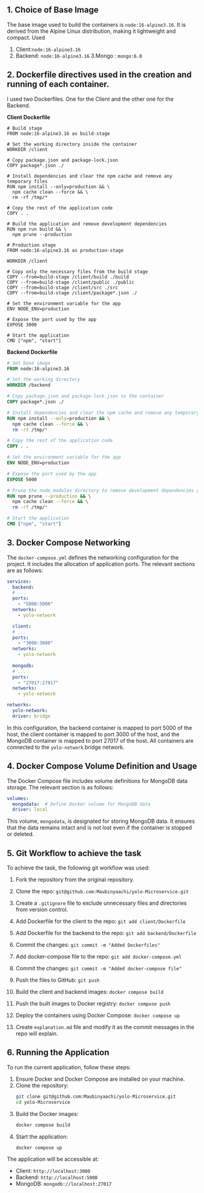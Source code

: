 ## 1. Choice of Base Image
 The base image used to build the containers is `node:16-alpine3.16`. It is derived from the Alpine Linux distribution, making it lightweight and compact. 
 Used 
 1. Client:`node:16-alpine3.16`
 2. Backend: `node:16-alpine3.16`
 3.Mongo : `mongo:6.0 `
       

## 2. Dockerfile directives used in the creation and running of each container.
 I used two Dockerfiles. One for the Client and the other one for the Backend.

**Client Dockerfile**

```
# Build stage
FROM node:16-alpine3.16 as build-stage

# Set the working directory inside the container
WORKDIR /client

# Copy package.json and package-lock.json
COPY package*.json ./

# Install dependencies and clear the npm cache and remove any temporary files
RUN npm install --only=production && \
  npm cache clean --force && \
  rm -rf /tmp/*

# Copy the rest of the application code
COPY . .

# Build the application and remove development dependencies
RUN npm run build && \
  npm prune --production

# Production stage
FROM node:16-alpine3.16 as production-stage

WORKDIR /client

# Copy only the necessary files from the build stage
COPY --from=build-stage /client/build ./build
COPY --from=build-stage /client/public ./public
COPY --from=build-stage /client/src ./src
COPY --from=build-stage /client/package*.json ./

# Set the environment variable for the app
ENV NODE_ENV=production

# Expose the port used by the app
EXPOSE 3000

# Start the application
CMD ["npm", "start"]
```

**Backend Dockerfile**

```dockerfile
# Set base image
FROM node:16-alpine3.16

# Set the working directory
WORKDIR /backend

# Copy package.json and package-lock.json to the container
COPY package*.json ./

# Install dependencies and clear the npm cache and remove any temporary files
RUN npm install --only=production && \
  npm cache clean --force && \
  rm -rf /tmp/*

# Copy the rest of the application code
COPY . .

# Set the environment variable for the app
ENV NODE_ENV=production

# Expose the port used by the app
EXPOSE 5000

# Prune the node_modules directory to remove development dependencies and clear the npm cache and remove any temporary files
RUN npm prune --production && \
  npm cache clean --force && \
  rm -rf /tmp/*

# Start the application
CMD ["npm", "start"]
```

## 3. Docker Compose Networking
The `docker-compose.yml` defines the networking configuration for the project. It includes the allocation of application ports. The relevant sections are as follows:

```yaml
services:
  backend:
  # ...
  ports:
    - "5000:5000"
  networks:
    - yolo-network

  client:
  # ...
  ports:
    - "3000:3000"
  networks:
    - yolo-network
  
  mongodb:
  # ...
  ports:
    - "27017:27017"
  networks:
    - yolo-network

networks:
  yolo-network:
  driver: bridge
```

In this configuration, the backend container is mapped to port 5000 of the host, the client container is mapped to port 3000 of the host, and the MongoDB container is mapped to port 27017 of the host. All containers are connected to the `yolo-network` bridge network.

## 4. Docker Compose Volume Definition and Usage
The Docker Compose file includes volume definitions for MongoDB data storage. The relevant section is as follows:

```yaml
volumes:
  mongodata:  # Define Docker volume for MongoDB data
  driver: local
```

This volume, `mongodata`, is designated for storing MongoDB data. It ensures that the data remains intact and is not lost even if the container is stopped or deleted.

## 5. Git Workflow to achieve the task

To achieve the task, the following git workflow was used:

1. Fork the repository from the original repository.
2. Clone the repo: `git@github.com:Maubinyaachi/yolo-Microservice.git`
3. Create a `.gitignore` file to exclude unnecessary files and directories from version control.
4. Add Dockerfile for the client to the repo:
   `git add client/Dockerfile`
5. Add Dockerfile for the backend to the repo:
   `git add backend/Dockerfile`
6. Commit the changes:
   `git commit -m "Added Dockerfiles"`
7. Add docker-compose file to the repo:
   `git add docker-compose.yml`
8. Commit the changes:
   `git commit -m "Added docker-compose file"`
9. Push the files to GitHub:
   `git push`
10. Build the client and backend images:
  `docker compose build`
11. Push the built images to Docker registry:
  `docker compose push`
12. Deploy the containers using Docker Compose:
  `docker compose up`

13. Create `explanation.md` file and modify it as the commit messages in the repo will explain.

## 6. Running the Application

To run the current application, follow these steps:

1. Ensure Docker and Docker Compose are installed on your machine.
2. Clone the repository:
   ```sh
   git clone git@github.com:Maubinyaachi/yolo-Microservice.git
   cd yolo-Microservice
   ```
3. Build the Docker images:
   ```sh
   docker compose build
   ```
4. Start the application:
   ```sh
   docker compose up
   ```

The application will be accessible at:
- Client: `http://localhost:3000`
- Backend: `http://localhost:5000`
- MongoDB: `mongodb://localhost:27017`
